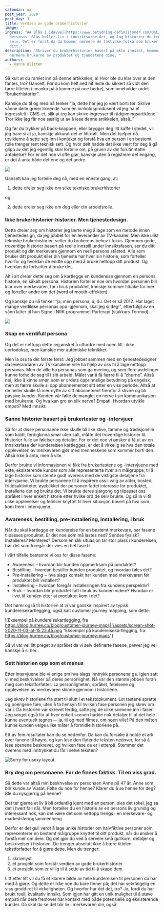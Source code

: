 ```yaml
---
calendar: ux
post_year: 2020
post_day: 3
title: Verdien av gode brukerhistorier
image: ""
ingress: "## Blås i [dævve](https://www.betydning-definisjoner.com/D%C3%A6vve)
  personas. Blås heller liv i innsiktsarbeidet, og lag historier du tror på
  selv. Det er først da du kommer nærmere de faktiske folka som bruker produktet
  ditt."
description: "Skriver du brukerhistorier basert på ekte innsikt, kommer du
  nærmere brukerne av produktet og tjenestene dine. "
authors:
  - Hanna Blisten
---
```

Så kult at du ramlet inn på denne artikkelen, a! Hvor ble du klar over at den fantes, tro? Uansett. Før du kom helt ned hit leste du sikkert så vidt den tørre tittelen (i manko på å komme på noe bedre), som inneholder ordet "brukerhistorier”. 

Kanskje du til og med nå tenker “ja, dette har jeg jo vært borti før. Skrive sånne dølle greier liknende ‘som en innholdsprodusent vil jeg ha et ingressfelt i CMS-et, slik at jeg kan skrive ingresser til rådgivningsartiklene.’ Tror ikke jeg får noe særlig ut av å lese denne artikkelen, altså..”

Og før du trykker på back-knappen, eller brygger deg litt kaffe i stedet, vil jeg bare si at ja, kanskje akkurat dét er litt dølt. Men det hjelper nå utviklerne å sette seg inn i kontekst og forstå hva en person i en bestemt rolle trenger rent teknisk sett. Og hvor dølt hadde det ikke vært for deg å gå glipp av det jeg egentlig skal fortelle om, på grunn av din forutinntatte antakelse? For er det noe vi ofte gjør, kanskje uten å registrere det engang, er det å anta både det ene og det andre.  

![](/assets/image-from-ios-17-.jpg)

Uansett kan jeg fortelle deg nå, med en eneste gang, at:

1. dette dreier seg ikke om slike tekniske brukerhistorier

og..

2. dette dreier seg ikke om deg eller din arbeidsrolle. 

### Ikke brukerhistorier-historier. Men tjenestedesign.

Dette dreier seg om historier jeg lærte meg å lage som en metode innen tjenestedesign, da jeg jobbet for en leverandør av TV-kanaler. Men ikke ulikt tekniske brukerhistorier, setter du brukerens behov i fokus. Gjennom gode, troverdige historier basert på reelle innspill under innsiktsfasen, ser du ditt produkt og din merkevare gjennom en reell persons ståsted. Alle som bruker ditt produkt eller din tjeneste har hver sin historie, som forteller hvorfor og hvordan de endte opp med å bruke nettopp ditt produkt. Og hvordan du fortsetter å bruke det. 

Alt i alt dreier dette seg om å kartlegge en kundereise gjennom en persons historie, en såkalt persona. Historien forteller noe om hvordan personen blir klar over merkevaren, tar i bruk produktet, kanskje kommer tilbake for mer og forteller andre om det (word of mouth-effekten).

Og kanskje du nå tenker “ja, men persona, a, du. Det er så 2012. Har laget mange verdiløse personas opp igjennom, skal jeg si deg!”, etterfulgt av en sånn latter til hun Signe i NRK-programmet Parterapi (stakkars Tormod).

![](/assets/image-from-ios-18-.jpg)

### Skap en verdifull persona

Og det er nettopp dette jeg ønsket å utfordre med noen litt.. ikke uortodokse, men kanskje mer autentiske teknikker. 

Men la oss ta det første først: Jeg jobbet sammen med en tjenestedesigner da leverandøren av TV-kanalene ville ha hjelp av oss til å lage nettopp personas. Men de ville ha personas som ga mening, og som flere avdelinger kunne forholde seg til i sitt arbeid. Målet var å få færre til å “churne”. Altså nei, ikke å kinne smør, som er ordets opprinnelige betydning på engelsk, men at færre skulle si opp abonnementet sitt etter en viss periode. Altså at de heller skulle få mer nytte av sitt abonnement fremfor å stivne og bli passive kunder. Kunden vår følte de manglet en nerve i sin kommunikasjon med brukerne. Og hva kan gro en slik nerve? Empati. Hvordan utvikle empati? Med innsikt. 

### Sanne historier basert på brukertester og -intervjuer

Så for at disse personaene ikke skulle bli like stive, tamme og tradisjonelle som kaldt, ferdigkinna smør uten salt, måtte det troverdige historier til. Historier fulle av følelser og detaljer. For er det noe vi ønsker å få ut av en innsiktsfase der kundereisen kartlegges, er det å virkelig se hva den totale opplevelsen av merkevaren gjør med menneskene som kommer borti den. Altså ikke å anta, men å vite.

Derfor brukte vi informasjonen vi fikk fra brukertestene og -intervjuene med ekte, eksisterende kunder som alle representerte hver sin målgruppe, til å lage historier som stemte godt overens med de viktigste detaljene fra intervjuene. Vi brukte personene til å inspirere oss i valg av alder, bosted, fritidsaktiviteter, øyeblikket der personen fattet interesse for produktet, installerte det og brukte det. Vi brukte deres sjargong og tilpasset oss språket i hver enkelt historie etter hvilke ord de selv brukte. Og så la vi til ulike opplevelser og følelser knyttet til hver situasjon basert på hva som kom frem i intervjuene. 

### Awareness, bestilling, pre-installering, installering, i bruk 

Når du skal kartlegge en kundereise for en bestemt merkevare, bør fasene tilpasses produktet. Er det noe som må lastes ned? Sendes fysisk? Installeres? Monteres? Dersom en slik situasjon tar stor plass i kundereisen, bør det som foregår der vies en hel fase til. 

I vårt tilfelle bestemte vi oss for disse fasene: 

* Awareness – hvordan blir kunden oppmerksom på produktet?
* Bestilling – hvordan bestiller kunden produktet, og hvordan føles det?
* Pre-installering  –  hva slags kontakt har kunden med merkevaren før produktet blir installert?
* Installering – hvordan foregår installeringen fra kundens perspektiv?
* Bruk  – hvordan blir produktet tatt i bruk av kunden videre? Hvordan er livet til kunden etter at produktet kom i det?

Det hører også til historien at vi var ganske inspirert av typisk kundereisekartlegging, også kalt customer journey mapping, som dette:

![Eksempel på kundereisekartlegging, fra https://blog.hurree.co/blog/customer-journey-maps](/assets/screen-shot-2020-11-03-at-15.23.45.png "Eksempel på kundereisekartlegging, fra https://blog.hurree.co/blog/customer-journey-maps")

Så vi var vel litt preget av språket da vi selv definerte fasene, prøver jeg vel kanskje å si her.  

### Sett historien opp som et manus

Etter intervjuene ble vi enige om hva slags inntrykk personene ga. Igjen satt vi med beskrivelser på deres personlighet. Nå var den største jobben foran meg som tekstforfatter: La personligheten, språket, følelsene og opplevelsen av merkevaren skinne gjennom i historiene. 

Jeg skrev historiene fra start til slutt i et tekstdokument. Lot tastene sprette og poengene fare, uten å ta hensyn til hvilken fase personen jeg skrev om var i. Da historien var skrevet ferdig, satte jeg de ulike scenene inn i faser. Jeg sørget også for at hver enkelt scenen hadde nok detaljer til at det hele kunne eventuelt tegnes —  ja, til og med filmes, om noen ville! På den måten kunne kunden velge ulike måter å formidle historiene på. 

Ett av fem resultater kan du se nedenfor. Da kan du forsøke å holde et ark over fanene til høyre, og kun lese den flytende teksten nedover, for så å lese scenene beskrevet, og hvilken fase de er i etterpå. Stemmer det overens med inntrykket du får i selve teksten?

![Sorry for usexy layout.](/assets/screen-shot-2020-11-03-at-15.52.57.png)

### Bry deg om personaene. For de finnes faktisk. Til en viss grad.

Så dette var altså min beskrivelse av personaen Anne på 47 år. Anne som blir kunde av Viasat. Følte du noe for henne? Klarer du å se henne for deg? Ble du nysgjerrig på henne? 

Det tar gjerne et liv å bli ordentlig kjent med en person, sies det (okei, jeg sa det i hvert fall nå). Men forteller du en historie av en persons liv grundig og interessant nok, kan det være det som nettopp trengs i en merkevare- og markedsføringsammenheng.

Derfor er det gull verdt å lage unike historier om halvfiktive personer som representerer en bestemt målgruppe knyttet til ditt produkt, når du ønsker å forstå mer om dem. Og det gjør du ved å servere små gullkorn, detaljer og beskrivelser i historien. Du trenger absolutt ikke å bære tittelen tekstforfatter for å gjøre dette. Men du trenger:

1. skrivelyst
2. et prosjekt som forstår verdien av gode brukerhistorier
3. et prosjekt som er villig til å sette av tid til å skape dem

Litt etter litt vil du få et klarere bilde av hele kundereisen til personen du har med å gjøre. Og dette er ikke noe du bare finner på; det har selvfølgelig en viss grodd rot til virkeligheten. Og hvorfor har det det, tro? Jo, fordi du har brukt reell, kvalitativ innsikt. Som igjen har gitt en unik mulighet til å utøve empati når dere fremover har kontakt med både potensielle og eksisterende kunder. Da skal du se det blir liv i merkevaren din, også!